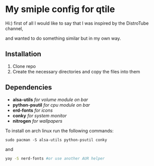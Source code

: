 # My smiple config for qtile

Hi:)
first of all I would like to say that I was inspired by the DistroTube channel,

and wanted to do something similar but in my own way.

## Installation

1. Clone repo
2. Сreate the necessary directories and copy the files into them

## Dependencies 

+ **alsa-utils**        *for volume module on bar*
+ **python-psutil**     *for cpu module on bar*
+ **erd-fonts**    *for icons*
+ **conky**        *for system monitor*
+ **nitrogen**     *for wallpapers*
  
To install on arch linux run the following commands:

~~~
sudo pacman -S alsa-utils python-psutil conky
~~~
and
~~~bash
yay -S nerd-fonts #or use another AUR helper
~~~


